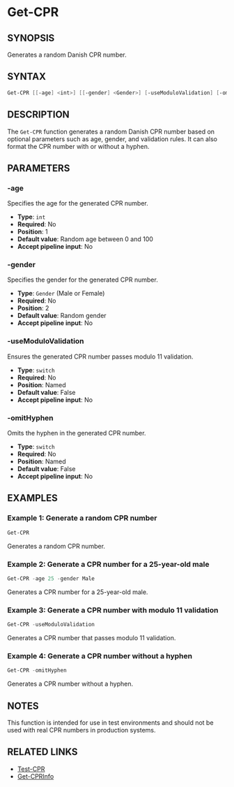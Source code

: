 # Get-CPR

## SYNOPSIS
Generates a random Danish CPR number.

## SYNTAX
```powershell
Get-CPR [[-age] <int>] [[-gender] <Gender>] [-useModuloValidation] [-omitHyphen] [<CommonParameters>]
```

## DESCRIPTION
The `Get-CPR` function generates a random Danish CPR number based on optional parameters such as age, gender, and validation rules. It can also format the CPR number with or without a hyphen.

## PARAMETERS
### -age
Specifies the age for the generated CPR number.

- **Type**: `int`
- **Required**: No
- **Position**: 1
- **Default value**: Random age between 0 and 100
- **Accept pipeline input**: No

### -gender
Specifies the gender for the generated CPR number.

- **Type**: `Gender` (Male or Female)
- **Required**: No
- **Position**: 2
- **Default value**: Random gender
- **Accept pipeline input**: No

### -useModuloValidation
Ensures the generated CPR number passes modulo 11 validation.

- **Type**: `switch`
- **Required**: No
- **Position**: Named
- **Default value**: False
- **Accept pipeline input**: No

### -omitHyphen
Omits the hyphen in the generated CPR number.

- **Type**: `switch`
- **Required**: No
- **Position**: Named
- **Default value**: False
- **Accept pipeline input**: No

## EXAMPLES
### Example 1: Generate a random CPR number
```powershell
Get-CPR
```
Generates a random CPR number.

### Example 2: Generate a CPR number for a 25-year-old male
```powershell
Get-CPR -age 25 -gender Male
```
Generates a CPR number for a 25-year-old male.

### Example 3: Generate a CPR number with modulo 11 validation
```powershell
Get-CPR -useModuloValidation
```
Generates a CPR number that passes modulo 11 validation.

### Example 4: Generate a CPR number without a hyphen
```powershell
Get-CPR -omitHyphen
```
Generates a CPR number without a hyphen.

## NOTES
This function is intended for use in test environments and should not be used with real CPR numbers in production systems.

## RELATED LINKS
- [Test-CPR](Test-CPR.md)
- [Get-CPRInfo](Get-CPRInfo.md)
